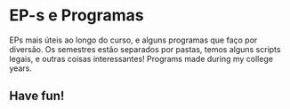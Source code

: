 # EP-s e Programas
EPs mais úteis ao longo do curso, e alguns programas que faço por diversão.
Os semestres estão separados por pastas, temos alguns scripts legais, e outras
coisas interessantes!
Programs made during my college years.
## Have fun!

